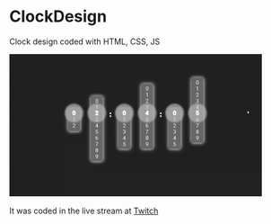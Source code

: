 # ClockDesign
Clock design coded with HTML, CSS, JS

![Clock Design](https://raw.githubusercontent.com/BaydoganMirac/ClockDesign/main/video.gif)

It was coded in the live stream at [Twitch](https://twitch.tv/baydoganmirac)
